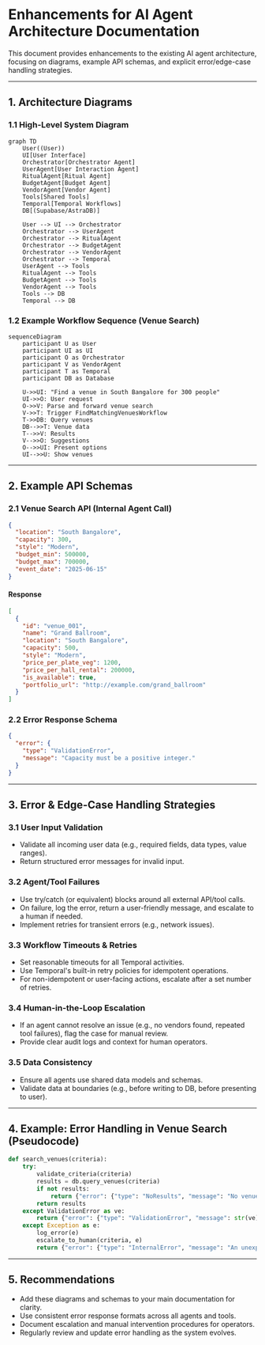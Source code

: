 # Enhancements for AI Agent Architecture Documentation

This document provides enhancements to the existing AI agent architecture, focusing on diagrams, example API schemas, and explicit error/edge-case handling strategies.

---

## 1. Architecture Diagrams

### 1.1 High-Level System Diagram

```mermaid
graph TD
    User((User))
    UI[User Interface]
    Orchestrator[Orchestrator Agent]
    UserAgent[User Interaction Agent]
    RitualAgent[Ritual Agent]
    BudgetAgent[Budget Agent]
    VendorAgent[Vendor Agent]
    Tools[Shared Tools]
    Temporal[Temporal Workflows]
    DB[(Supabase/AstraDB)]

    User --> UI --> Orchestrator
    Orchestrator --> UserAgent
    Orchestrator --> RitualAgent
    Orchestrator --> BudgetAgent
    Orchestrator --> VendorAgent
    Orchestrator --> Temporal
    UserAgent --> Tools
    RitualAgent --> Tools
    BudgetAgent --> Tools
    VendorAgent --> Tools
    Tools --> DB
    Temporal --> DB
```

### 1.2 Example Workflow Sequence (Venue Search)

```mermaid
sequenceDiagram
    participant U as User
    participant UI as UI
    participant O as Orchestrator
    participant V as VendorAgent
    participant T as Temporal
    participant DB as Database

    U->>UI: "Find a venue in South Bangalore for 300 people"
    UI->>O: User request
    O->>V: Parse and forward venue search
    V->>T: Trigger FindMatchingVenuesWorkflow
    T->>DB: Query venues
    DB-->>T: Venue data
    T-->>V: Results
    V-->>O: Suggestions
    O-->>UI: Present options
    UI-->>U: Show venues
```

---

## 2. Example API Schemas

### 2.1 Venue Search API (Internal Agent Call)

```json
{
  "location": "South Bangalore",
  "capacity": 300,
  "style": "Modern",
  "budget_min": 500000,
  "budget_max": 700000,
  "event_date": "2025-06-15"
}
```

#### Response
```json
[
  {
    "id": "venue_001",
    "name": "Grand Ballroom",
    "location": "South Bangalore",
    "capacity": 500,
    "style": "Modern",
    "price_per_plate_veg": 1200,
    "price_per_hall_rental": 200000,
    "is_available": true,
    "portfolio_url": "http://example.com/grand_ballroom"
  }
]
```

### 2.2 Error Response Schema

```json
{
  "error": {
    "type": "ValidationError",
    "message": "Capacity must be a positive integer."
  }
}
```

---

## 3. Error & Edge-Case Handling Strategies

### 3.1 User Input Validation
- Validate all incoming user data (e.g., required fields, data types, value ranges).
- Return structured error messages for invalid input.

### 3.2 Agent/Tool Failures
- Use try/catch (or equivalent) blocks around all external API/tool calls.
- On failure, log the error, return a user-friendly message, and escalate to a human if needed.
- Implement retries for transient errors (e.g., network issues).

### 3.3 Workflow Timeouts & Retries
- Set reasonable timeouts for all Temporal activities.
- Use Temporal's built-in retry policies for idempotent operations.
- For non-idempotent or user-facing actions, escalate after a set number of retries.

### 3.4 Human-in-the-Loop Escalation
- If an agent cannot resolve an issue (e.g., no vendors found, repeated tool failures), flag the case for manual review.
- Provide clear audit logs and context for human operators.

### 3.5 Data Consistency
- Ensure all agents use shared data models and schemas.
- Validate data at boundaries (e.g., before writing to DB, before presenting to user).

---

## 4. Example: Error Handling in Venue Search (Pseudocode)

```python
def search_venues(criteria):
    try:
        validate_criteria(criteria)
        results = db.query_venues(criteria)
        if not results:
            return {"error": {"type": "NoResults", "message": "No venues found matching your criteria."}}
        return results
    except ValidationError as ve:
        return {"error": {"type": "ValidationError", "message": str(ve)}}
    except Exception as e:
        log_error(e)
        escalate_to_human(criteria, e)
        return {"error": {"type": "InternalError", "message": "An unexpected error occurred. Our team has been notified."}}
```

---

## 5. Recommendations
- Add these diagrams and schemas to your main documentation for clarity.
- Use consistent error response formats across all agents and tools.
- Document escalation and manual intervention procedures for operators.
- Regularly review and update error handling as the system evolves.
